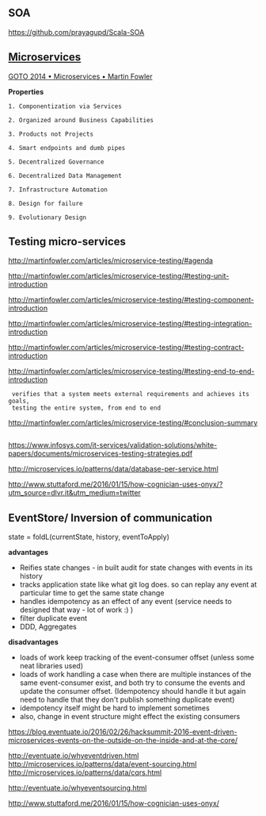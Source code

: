 SOA
---

https://github.com/prayagupd/Scala-SOA

[Microservices](http://martinfowler.com/articles/microservices.html)
-------------
[GOTO 2014 • Microservices • Martin Fowler](https://www.youtube.com/watch?v=wgdBVIX9ifA)

**Properties**

```
1. Componentization via Services

2. Organized around Business Capabilities

3. Products not Projects

4. Smart endpoints and dumb pipes

5. Decentralized Governance

6. Decentralized Data Management

7. Infrastructure Automation

8. Design for failure

9. Evolutionary Design

```

Testing micro-services
----------------------

http://martinfowler.com/articles/microservice-testing/#agenda

http://martinfowler.com/articles/microservice-testing/#testing-unit-introduction

http://martinfowler.com/articles/microservice-testing/#testing-component-introduction

http://martinfowler.com/articles/microservice-testing/#testing-integration-introduction

http://martinfowler.com/articles/microservice-testing/#testing-contract-introduction

http://martinfowler.com/articles/microservice-testing/#testing-end-to-end-introduction

```
 verifies that a system meets external requirements and achieves its goals, 
 testing the entire system, from end to end
```

http://martinfowler.com/articles/microservice-testing/#conclusion-summary

```

```

https://www.infosys.com/it-services/validation-solutions/white-papers/documents/microservices-testing-strategies.pdf

http://microservices.io/patterns/data/database-per-service.html

http://www.stuttaford.me/2016/01/15/how-cognician-uses-onyx/?utm_source=dlvr.it&utm_medium=twitter

EventStore/ Inversion of communication
--------------------------------------

state = foldL(currentState, history, eventToApply)

**advantages**

* Reifies state changes - in built audit for state changes with events in its history 
* tracks application state like what git log does. so can replay any event at particular time 
  to get the same state change
* handles idempotency as an effect of any event (service needs to designed that way - lot of work :) )
* filter duplicate event
* DDD, Aggregates

**disadvantages**

* loads of work keep tracking of the event-consumer offset (unless some neat libraries used)
* loads of work handling a case when there are multiple instances of the same 
  event-consumer exist, and both try to consume the events and update the consumer offset.
  (Idempotency should handle it but again need to handle that they don't publish something duplicate event)
* idempotency itself might be hard to implement sometimes
* also, change in event structure might effect the existing consumers

https://blog.eventuate.io/2016/02/26/hacksummit-2016-event-driven-microservices-events-on-the-outside-on-the-inside-and-at-the-core/

http://eventuate.io/whyeventdriven.html
http://microservices.io/patterns/data/event-sourcing.html
http://microservices.io/patterns/data/cqrs.html

http://eventuate.io/whyeventsourcing.html

http://www.stuttaford.me/2016/01/15/how-cognician-uses-onyx/